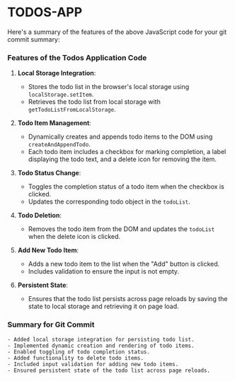 # TODOS-APP
Here's a summary of the features of the above JavaScript code for your git commit summary:

### Features of the Todos Application Code

1. **Local Storage Integration**:
    - Stores the todo list in the browser's local storage using `localStorage.setItem`.
    - Retrieves the todo list from local storage with `getTodoListFromLocalStorage`.

2. **Todo Item Management**:
    - Dynamically creates and appends todo items to the DOM using `createAndAppendTodo`.
    - Each todo item includes a checkbox for marking completion, a label displaying the todo text, and a delete icon for removing the item.

3. **Todo Status Change**:
    - Toggles the completion status of a todo item when the checkbox is clicked.
    - Updates the corresponding todo object in the `todoList`.

4. **Todo Deletion**:
    - Removes the todo item from the DOM and updates the `todoList` when the delete icon is clicked.

5. **Add New Todo Item**:
    - Adds a new todo item to the list when the "Add" button is clicked.
    - Includes validation to ensure the input is not empty.

6. **Persistent State**:
    - Ensures that the todo list persists across page reloads by saving the state to local storage and retrieving it on page load.

### Summary for Git Commit

```
- Added local storage integration for persisting todo list.
- Implemented dynamic creation and rendering of todo items.
- Enabled toggling of todo completion status.
- Added functionality to delete todo items.
- Included input validation for adding new todo items.
- Ensured persistent state of the todo list across page reloads.
```
